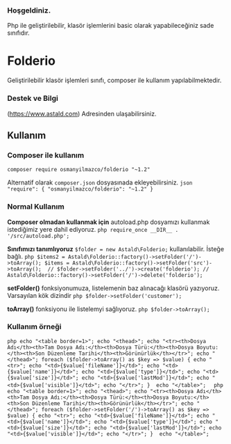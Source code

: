 ### Hoşgeldiniz.
Php ile geliştirilebilir, klasör işlemlerini basic olarak yapabileceğiniz sade sınıfıdır.


# Folderio
Geliştirilebilir klasör işlemleri sınıfı, composer ile kullanım yapılabilmektedir.

### Destek ve Bilgi
(https://www.astald.com) Adresinden ulaşabilirsiniz.

## Kullanım
### Composer ile kullanım

``composer require osmanyilmazco/folderio "~1.2"``

Alternatif olarak ``composer.json`` dosyasınada ekleyebilirsiniz.
``json
"require": {
    "osmanyilmazco/folderio": "~1.2"
}
``

### Normal Kullanım
**Composer olmadan kullanmak için** autoload.php dosyamızı kullanmak istediğimiz yere dahil ediyoruz.
``php
require_once __DIR__ . '/src/autoload.php';
``

**Sınıfımızı tanımlıyoruz** ``$folder = new Astald\Folderio;`` kullanılabilir. İsteğe bağlı.
``php
$items2 = Astald\Folderio::factory()->setFolder('/')->toArray();
$items = Astald\Folderio::factory()->setFolder('src')->toArray(); 
// $folder->setFolder('../')->create('folderio');
// Astald\Folderio::factory()->setFolder('/')->delete('folderio');
``

**setFolder()** fonksiyonumuza, listelemenin baz alınacağı klasörü yazıyoruz. Varsayılan kök dizindir
``php
$folder->setFolder('customer');
``

**toArray()** fonksiyonu ile listelemyi sağlıyoruz.
``php
$folder->toArray();
``

### Kullanım örneği
``php
echo "<table border=1>";
echo "<thead>";
echo "<tr><th>Dosya Adı</th><th>Tam Dosya Adı:</th><th>Dosya Türü:</th><th>Dosya Boyutu:</th><th>Son Düzenleme Tarihi</th><th>Görünürlük</th></tr>";
echo "</thead>";
foreach ($folder->toArray() as $key => $value) {
	echo "<tr>";
	echo "<td>{$value['fileName']}</td>";
	echo "<td>{$value['name']}</td>";
	echo "<td>{$value['type']}</td>";
	echo "<td>{$value['size']}</td>";
	echo "<td>{$value['lastMod']}</td>";
	echo "<td>{$value['visible']}</td>";
	echo "</tr>";
} 
echo "</table>"; 
``
``php
echo "<table border=1>";
echo "<thead>";
echo "<tr><th>Dosya Adı</th><th>Tam Dosya Adı:</th><th>Dosya Türü:</th><th>Dosya Boyutu:</th><th>Son Düzenleme Tarihi</th><th>Görünürlük</th></tr>";
echo "</thead>";
foreach ($folder->setFolder('/')->toArray() as $key => $value) {
	echo "<tr>";
	echo "<td>{$value['fileName']}</td>";
	echo "<td>{$value['name']}</td>";
	echo "<td>{$value['type']}</td>";
	echo "<td>{$value['size']}</td>";
	echo "<td>{$value['lastMod']}</td>";
	echo "<td>{$value['visible']}</td>";
	echo "</tr>";
} 
echo "</table>";
``
